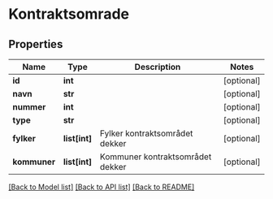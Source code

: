 # Kontraktsomrade

## Properties
Name | Type | Description | Notes
------------ | ------------- | ------------- | -------------
**id** | **int** |  | [optional] 
**navn** | **str** |  | [optional] 
**nummer** | **int** |  | [optional] 
**type** | **str** |  | [optional] 
**fylker** | **list[int]** | Fylker kontraktsområdet dekker | [optional] 
**kommuner** | **list[int]** | Kommuner kontraktsområdet dekker | [optional] 

[[Back to Model list]](../README.md#documentation-for-models) [[Back to API list]](../README.md#documentation-for-api-endpoints) [[Back to README]](../README.md)

